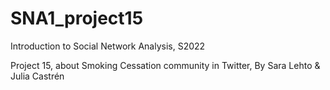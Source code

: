 # SNA1_project15
Introduction to Social Network Analysis, S2022

Project 15, about Smoking Cessation community in Twitter,
By Sara Lehto & Julia Castrén

